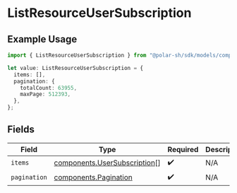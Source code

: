 # ListResourceUserSubscription

## Example Usage

```typescript
import { ListResourceUserSubscription } from "@polar-sh/sdk/models/components";

let value: ListResourceUserSubscription = {
  items: [],
  pagination: {
    totalCount: 63955,
    maxPage: 512393,
  },
};
```

## Fields

| Field                                                                        | Type                                                                         | Required                                                                     | Description                                                                  |
| ---------------------------------------------------------------------------- | ---------------------------------------------------------------------------- | ---------------------------------------------------------------------------- | ---------------------------------------------------------------------------- |
| `items`                                                                      | [components.UserSubscription](../../models/components/usersubscription.md)[] | :heavy_check_mark:                                                           | N/A                                                                          |
| `pagination`                                                                 | [components.Pagination](../../models/components/pagination.md)               | :heavy_check_mark:                                                           | N/A                                                                          |